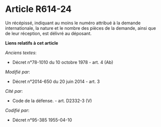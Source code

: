 # Article R614-24

Un récépissé, indiquant au moins le numéro attribué à la demande internationale, la nature et le nombre des pièces de la
demande, ainsi que de leur réception, est délivré au déposant.

**Liens relatifs à cet article**

_Anciens textes_:

  - Décret n°78-1010 du 10 octobre 1978 - art. 4 (Ab)

_Modifié par_:

  - Décret n°2014-650 du 20 juin 2014 - art. 3

_Cité par_:

  - Code de la défense. - art. D2332-3 (V)

_Codifié par_:

  - Décret n°95-385 1955-04-10
